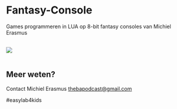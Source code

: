 # Fantasy-Console
Games programmeren in LUA op 8-bit fantasy consoles van Michiel Erasmus

<br/>
<img src="https://github.com/pappavis/Fantasy-Console/blob/master/pico-8/lightbikes.gif"><br/>
<br/>

Meer weten?
---
Contact Michiel Erasmus thebapodcast@gmail.com

#easylab4kids
